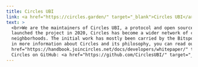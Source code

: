 ```yaml
---
title: Circles UBI
link: <a href="https://circles.garden/" target="_blank">Circles UBI</a>
text: >
  <br>We are the maintainers of Circles UBI, a protocol and open source project running a basic income on the Ethereum blockchain. Since we
  launched the project in 2020, Circles has become a wider network of collectives and initiatives building alternative economic systems for their local
  neighborhoods. The initial work has mostly been carried by the Bitspossessed developer collective and the Circles Cooperative in Berlin. If you are interested
  in more information about Circles and its philosophy, you can read our official <a href="https://joincircles.net/faq/" target="_blank">FAQ</a> and the <a
  href="https://handbook.joincircles.net/docs/developers/whitepaper/" target="_blank">whitepaper</a>.<br><br>
  Circles on GitHub: <a href="https://github.com/CirclesUBI/" target="_blank">https://github.com/CirclesUBI</a>
---
```

